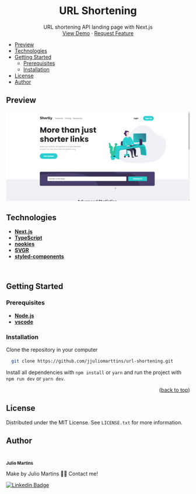 <a name="readme-top"></a>

<div align="center">
  <h1 align="center">URL Shortening</h1>

  <p align="center">
    URL shortening API landing page with Next.js
    <br />
    <a href="https://url-shortening-iota.vercel.app/">View Demo</a>
    ·
    <a href="https://github.com/jjuliomarttins/url-shortening/issues">Request Feature</a>
  </p>
</div>

<ul>
  <li>
    <a href="#preview">Preview</a>
  <li>
    <a href="#technologies">Technologies</a>
  </li>
  </li>
  <li>
    <a href="#getting-started">Getting Started</a>
    <ul>
      <li><a href="#prerequisites">Prerequisites</a></li>
      <li><a href="#installation">Installation</a></li>
    </ul>
  </li>
  <li><a href="#license">License</a></li>
  <li><a href="#author">Author</a></li>
</ul>

## Preview

<img src="./.github/images/readme-preview.gif" alt="Project Preview Gif" />

<br />

## Technologies

- **[Next.js](https://nextjs.org/)**
- **[TypeScript](https://www.typescriptlang.org/)**
- **[nookies](https://github.com/maticzav/nookies)**
- **[SVGR](https://react-svgr.com/docs/getting-started)**
- **[styled-components](https://styled-components.com/)**

<br />

## Getting Started

### Prerequisites

- **[Node.js](https://nodejs.org/en/)**
- **[vscode](https://code.visualstudio.com/)**

### Installation

Clone the repository in your computer

```bash
  git clone https://github.com/jjuliomarttins/url-shortening.git
```

Install all dependencies with `npm install` or `yarn` and run the project with `npm run dev` or `yarn dev`.

<p align="right">(<a href="#readme-top">back to top</a>)</p>

## License

Distributed under the MIT License. See `LICENSE.txt` for more information.

## Author

<img style="border-radius: 50%;" src="https://avatars.githubusercontent.com/u/49854105?v=4" width="100px;" alt=""/>
<br />
<sub><b>Julio Martins</b></sub></a>

Make by Julio Martins 👋🏽 Contact me!

[![Linkedin Badge](https://img.shields.io/badge/-@jjuliomarttins-1262BF?style=for-the-badge&labelColor=1262BF&logo=linkedin&logoColor=white&link=https://twitter.com/jjuliomarttins)](https://www.linkedin.com/in/jjuliomarttins/)
